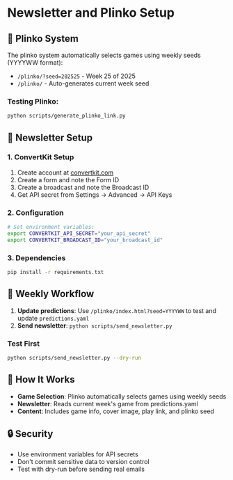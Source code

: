 # Newsletter and Plinko Setup

## 🎲 Plinko System

The plinko system automatically selects games using weekly seeds (YYYYWW format):
- `/plinko/?seed=202525` - Week 25 of 2025
- `/plinko/` - Auto-generates current week seed

### Testing Plinko:
```bash
python scripts/generate_plinko_link.py
```

## 📧 Newsletter Setup

### 1. ConvertKit Setup
1. Create account at [convertkit.com](https://convertkit.com)
2. Create a form and note the Form ID
3. Create a broadcast and note the Broadcast ID
4. Get API secret from Settings → Advanced → API Keys

### 2. Configuration
```bash
# Set environment variables:
export CONVERTKIT_API_SECRET="your_api_secret"
export CONVERTKIT_BROADCAST_ID="your_broadcast_id"
```

### 3. Dependencies
```bash
pip install -r requirements.txt
```

## 📧 Weekly Workflow

1. **Update predictions**: Use `/plinko/index.html?seed=YYYYWW` to test and update `predictions.yaml`
2. **Send newsletter**: `python scripts/send_newsletter.py`

### Test First
```bash
python scripts/send_newsletter.py --dry-run
```

## 🔧 How It Works

- **Game Selection**: Plinko automatically selects games using weekly seeds
- **Newsletter**: Reads current week's game from predictions.yaml
- **Content**: Includes game info, cover image, play link, and plinko seed

## 🔒 Security

- Use environment variables for API secrets
- Don't commit sensitive data to version control
- Test with dry-run before sending real emails 